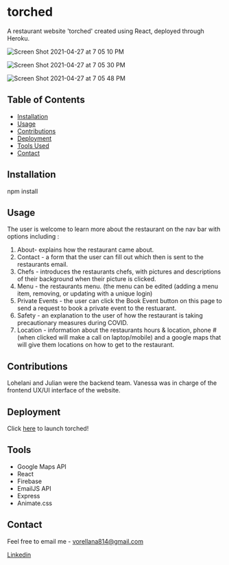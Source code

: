 # torched

A restaurant website 'torched' created using React, deployed through Heroku.

![Screen Shot 2021-04-27 at 7 05 10 PM](https://user-images.githubusercontent.com/67250231/116323297-b2fab680-a78b-11eb-802e-ea969da53db0.png)

![Screen Shot 2021-04-27 at 7 05 30 PM](https://user-images.githubusercontent.com/67250231/116323306-b5f5a700-a78b-11eb-8e71-55f9075faa5b.png)

![Screen Shot 2021-04-27 at 7 05 48 PM](https://user-images.githubusercontent.com/67250231/116323309-b8f09780-a78b-11eb-97bb-114815c48acb.png)

## Table of Contents
* [Installation](#installation)
* [Usage](#usage)
* [Contributions](#contributions)
* [Deployment](#deployment)
* [Tools Used](#tools)
* [Contact](#contact)

## Installation

npm install 

## Usage

The user is welcome to learn more about the restaurant on the nav bar with options including :
1. About- explains how the restaurant came about.
2. Contact - a form that the user can fill out which then is sent to the restaurants email.
3. Chefs - introduces the restaurants chefs, with pictures and descriptions of their background when their picture is clicked.
4. Menu - the restaurants menu. (the menu can be edited (adding a menu item, removing, or updating with a unique login)
5. Private Events - the user can click the Book Event button on this page to send a request to book a private event to the restuarant.
6. Safety - an explanation to the user of how the restaurant is taking precautionary measures during COVID.
7. Location - information about the restaurants hours & location, phone # (when clicked will make a call on laptop/mobile) and a google maps that will give them locations on how to get to the restaurant.

## Contributions

Lohelani and Julian were the backend team. Vanessa was in charge of the frontend UX/UI interface of the website.

## Deployment

Click [here](https://torchedrest007.herokuapp.com/) to launch torched!

## Tools

* Google Maps API
* React
* Firebase
* EmailJS API
* Express
* Animate.css

## Contact 

Feel free to email me - vorellana814@gmail.com

[Linkedin](https://www.linkedin.com/in/vanessa-orellana-36769986/)




